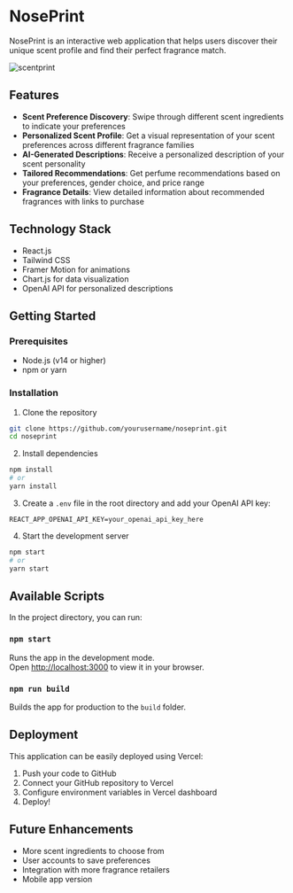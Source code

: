 # NosePrint

NosePrint is an interactive web application that helps users discover their unique scent profile and find their perfect fragrance match.

![scentprint](https://github.com/user-attachments/assets/69f651b3-b210-490c-98a3-16eb84b67d29)


## Features

- **Scent Preference Discovery**: Swipe through different scent ingredients to indicate your preferences
- **Personalized Scent Profile**: Get a visual representation of your scent preferences across different fragrance families
- **AI-Generated Descriptions**: Receive a personalized description of your scent personality
- **Tailored Recommendations**: Get perfume recommendations based on your preferences, gender choice, and price range
- **Fragrance Details**: View detailed information about recommended fragrances with links to purchase

## Technology Stack

- React.js
- Tailwind CSS
- Framer Motion for animations
- Chart.js for data visualization
- OpenAI API for personalized descriptions

## Getting Started

### Prerequisites

- Node.js (v14 or higher)
- npm or yarn

### Installation

1. Clone the repository
```bash
git clone https://github.com/yourusername/noseprint.git
cd noseprint
```

2. Install dependencies
```bash
npm install
# or
yarn install
```

3. Create a `.env` file in the root directory and add your OpenAI API key:
```
REACT_APP_OPENAI_API_KEY=your_openai_api_key_here
```

4. Start the development server
```bash
npm start
# or
yarn start
```

## Available Scripts

In the project directory, you can run:

### `npm start`

Runs the app in the development mode.\
Open [http://localhost:3000](http://localhost:3000) to view it in your browser.

### `npm run build`

Builds the app for production to the `build` folder.

## Deployment

This application can be easily deployed using Vercel:

1. Push your code to GitHub
2. Connect your GitHub repository to Vercel
3. Configure environment variables in Vercel dashboard
4. Deploy!

## Future Enhancements

- More scent ingredients to choose from
- User accounts to save preferences
- Integration with more fragrance retailers
- Mobile app version


